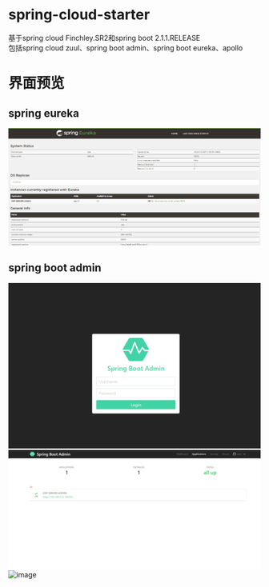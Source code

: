 # spring-cloud-starter
基于spring cloud Finchley.SR2和spring boot 2.1.1.RELEASE  
包括spring cloud zuul、spring boot admin、spring boot eureka、apollo

# 界面预览
## spring eureka
![image](https://github.com/lllsmiling/spring-cloud-starter/blob/master/static/eureka.png)

## spring boot admin
![image](https://github.com/lllsmiling/spring-cloud-starter/blob/master/static/spring-boot-admin-login.png)
![image](https://github.com/lllsmiling/spring-cloud-starter/blob/master/static/spring-boot-admin-index.png)
![image](https://github.com/lllsmiling/spring-cloud-starter/blob/master/static/spring-boot-admin-dashboard.png)